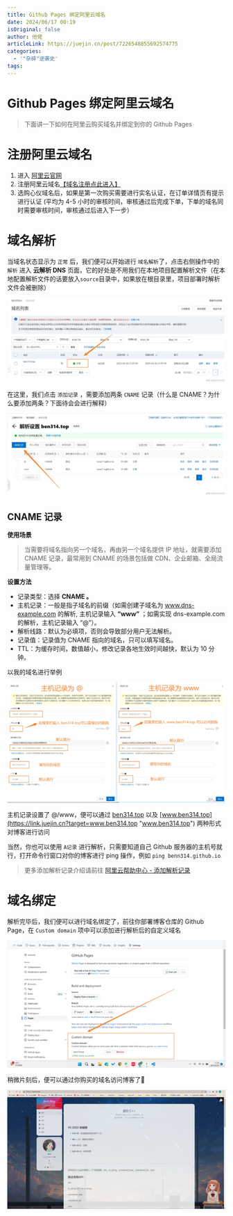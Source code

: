 ```yaml
---
title: Github Pages 绑定阿里云域名
date: 2024/06/17 00:19
isOriginal: false
author: 他佬
articleLink: https://juejin.cn/post/7226548855692574775
categories:
  - '"杂碎"逆袭史'
tags:
---
```


# Github Pages 绑定阿里云域名


> 下面讲一下如何在阿里云购买域名并绑定到你的 Github Pages

注册阿里云域名
=======

1.  进入 [阿里云官网](https://link.juejin.cn?target=https%3A%2F%2Fwww.aliyun.com%2F "https://www.aliyun.com/")
2.  注册阿里云域名[【域名注册点此进入】](https://link.juejin.cn?target=https%3A%2F%2Fwanwang.aliyun.com%2Fdomain%2F%3Fspm%3D5176.100251.111252.16.1f6c4f15LXISIz "https://wanwang.aliyun.com/domain/?spm=5176.100251.111252.16.1f6c4f15LXISIz")
3.  选购心仪域名后，如果是第一次购买需要进行实名认证，在订单详情页有提示进行认证 (平均为 4-5 小时的审核时间，审核通过后完成下单，下单的域名同时需要审核时间，审核通过后进入下一步）

域名解析
====

当域名状态显示为 `正常` 后，我们便可以开始进行 `域名解析`了，点击右侧操作中的 `解析` 进入 **云解析 DNS** 页面，它的好处是不用我们在本地项目配置解析文件（在本地配置解析文件的话要放入`source`目录中，如果放在根目录里，项目部署时解析文件会被删除）

![](../../../../../public/img/2024/de43157a8ac867585656899243217257_MD5.webp)

在这里，我们点击 `添加记录` ，需要添加两条 `CNAME` 记录（什么是 CNAME？为什么要添加两条？下面待会会进行解释）

![](../../../../../public/img/2024/fc5de29e31f38e7fd14318daa864cac9_MD5.webp)

CNAME 记录
--------

**使用场景**

> 当需要将域名指向另一个域名，再由另一个域名提供 IP 地址，就需要添加 CNAME 记录，最常用到 CNAME 的场景包括做 CDN、企业邮箱、全局流量管理等。

**设置方法**

*   记录类型：选择 **CNAME 。**
*   主机记录：一般是指子域名的前缀（如需创建子域名为 www.dns-example.com 的解析, 主机记录输入 **“www”** ；如需实现 dns-example.com 的解析，主机记录输入 “@”）。
*   解析线路：默认为必填项，否则会导致部分用户无法解析。
*   记录值：记录值为 CNAME 指向的域名，只可以填写域名。
*   TTL：为缓存时间，数值越小，修改记录各地生效时间越快，默认为 10 分钟。

以我的域名进行举例

![](../../../../../public/img/2024/d1a911bd1ef38e29e1841677ad223503_MD5.webp)

主机记录设置了 @/www，便可以通过 [ben314.top](https://link.juejin.cn?target=ben314.top "ben314.top") 以及 [www.ben314.top](https://link.juejin.cn?target=www.ben314.top "www.ben314.top") 两种形式对博客进行访问

当然，你也可以使用 `A记录` 进行解析，只需要知道自己 Github 服务器的主机号就行，打开命令行窗口对你的博客进行 ping 操作，例如 `ping benn314.github.io`

> 更多添加解析记录介绍请前往 [阿里云帮助中心 - 添加解析记录](https://link.juejin.cn?target=https%3A%2F%2Fhelp.aliyun.com%2Fdocument_detail%2F29725.html%3Fspm%3Da2c4g.121109.0.0.25986527OxYLL3%23h2-cname-2 "https://help.aliyun.com/document_detail/29725.html?spm=a2c4g.121109.0.0.25986527OxYLL3#h2-cname-2")

域名绑定
====

解析完毕后，我们便可以进行域名绑定了，前往你部署博客仓库的 Github Page，在 `Custom domain` 项中可以添加进行解析后的自定义域名

![](../../../../../public/img/2024/6597785cde10da7a3e026f38f6841857_MD5.webp)

稍微片刻后，便可以通过你购买的域名访问博客了🌠

![](../../../../../public/img/2024/522242f559f29722f0adea7797c01450_MD5.webp)
